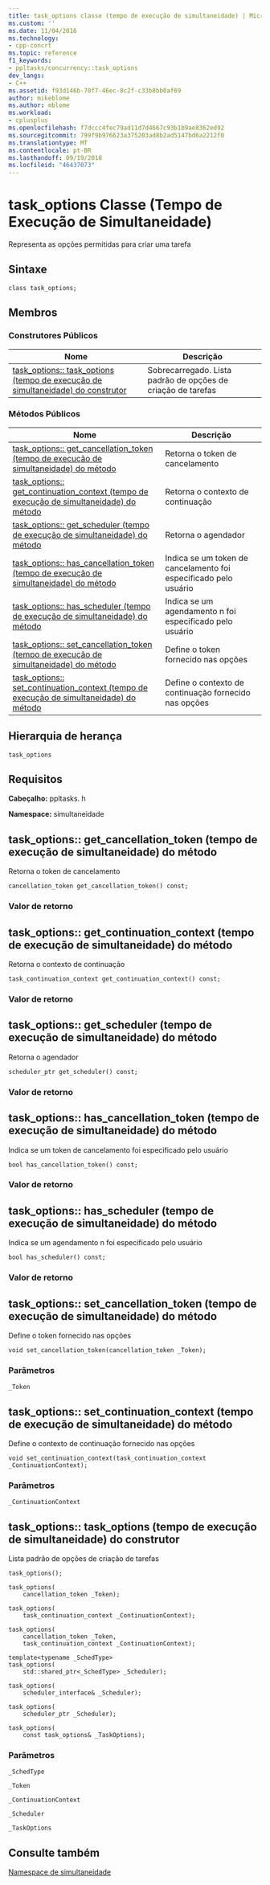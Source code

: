 ```yaml
---
title: task_options classe (tempo de execução de simultaneidade) | Microsoft Docs
ms.custom: ''
ms.date: 11/04/2016
ms.technology:
- cpp-concrt
ms.topic: reference
f1_keywords:
- ppltasks/concurrency::task_options
dev_langs:
- C++
ms.assetid: f93d146b-70f7-46ec-8c2f-c33b8bb0af69
author: mikeblome
ms.author: mblome
ms.workload:
- cplusplus
ms.openlocfilehash: f7dccc4fec79ad11d7d4667c93b1b9ae8362ed92
ms.sourcegitcommit: 799f9b976623a375203ad8b2ad5147bd6a2212f0
ms.translationtype: MT
ms.contentlocale: pt-BR
ms.lasthandoff: 09/19/2018
ms.locfileid: "46437073"
---
```

# <a name="taskoptions-class-concurrency-runtime"></a>task_options Classe (Tempo de Execução de Simultaneidade)

Representa as opções permitidas para criar uma tarefa

## <a name="syntax"></a>Sintaxe

```
class task_options;
```

## <a name="members"></a>Membros

### <a name="public-constructors"></a>Construtores Públicos

|Nome|Descrição|
|----------|-----------------|
|[task_options:: task_options (tempo de execução de simultaneidade) do construtor](#ctor)|Sobrecarregado. Lista padrão de opções de criação de tarefas|

### <a name="public-methods"></a>Métodos Públicos

|Nome|Descrição|
|----------|-----------------|
|[task_options:: get_cancellation_token (tempo de execução de simultaneidade) do método](#get_cancellation_token)|Retorna o token de cancelamento|
|[task_options:: get_continuation_context (tempo de execução de simultaneidade) do método](#get_continuation_context)|Retorna o contexto de continuação|
|[task_options:: get_scheduler (tempo de execução de simultaneidade) do método](#get_scheduler)|Retorna o agendador|
|[task_options:: has_cancellation_token (tempo de execução de simultaneidade) do método](#has_cancellation_token)|Indica se um token de cancelamento foi especificado pelo usuário|
|[task_options:: has_scheduler (tempo de execução de simultaneidade) do método](#has_scheduler)|Indica se um agendamento n foi especificado pelo usuário|
|[task_options:: set_cancellation_token (tempo de execução de simultaneidade) do método](#set_cancellation_token)|Define o token fornecido nas opções|
|[task_options:: set_continuation_context (tempo de execução de simultaneidade) do método](#set_continuation_context)|Define o contexto de continuação fornecido nas opções|

## <a name="inheritance-hierarchy"></a>Hierarquia de herança

`task_options`

## <a name="requirements"></a>Requisitos

**Cabeçalho:** ppltasks. h

**Namespace:** simultaneidade

##  <a name="get_cancellation_token"></a>  task_options:: get_cancellation_token (tempo de execução de simultaneidade) do método

Retorna o token de cancelamento

```
cancellation_token get_cancellation_token() const;
```

### <a name="return-value"></a>Valor de retorno

##  <a name="get_continuation_context"></a>  task_options:: get_continuation_context (tempo de execução de simultaneidade) do método

Retorna o contexto de continuação

```
task_continuation_context get_continuation_context() const;
```

### <a name="return-value"></a>Valor de retorno

##  <a name="get_scheduler"></a>  task_options:: get_scheduler (tempo de execução de simultaneidade) do método

Retorna o agendador

```
scheduler_ptr get_scheduler() const;
```

### <a name="return-value"></a>Valor de retorno

##  <a name="has_cancellation_token"></a>  task_options:: has_cancellation_token (tempo de execução de simultaneidade) do método

Indica se um token de cancelamento foi especificado pelo usuário

```
bool has_cancellation_token() const;
```

### <a name="return-value"></a>Valor de retorno

##  <a name="has_scheduler"></a>  task_options:: has_scheduler (tempo de execução de simultaneidade) do método

Indica se um agendamento n foi especificado pelo usuário

```
bool has_scheduler() const;
```

### <a name="return-value"></a>Valor de retorno

##  <a name="set_cancellation_token"></a>  task_options:: set_cancellation_token (tempo de execução de simultaneidade) do método

Define o token fornecido nas opções

```
void set_cancellation_token(cancellation_token _Token);
```

### <a name="parameters"></a>Parâmetros

`_Token`

##  <a name="set_continuation_context"></a>  task_options:: set_continuation_context (tempo de execução de simultaneidade) do método

Define o contexto de continuação fornecido nas opções

```
void set_continuation_context(task_continuation_context _ContinuationContext);
```

### <a name="parameters"></a>Parâmetros

`_ContinuationContext`

##  <a name="ctor"></a>  task_options:: task_options (tempo de execução de simultaneidade) do construtor

Lista padrão de opções de criação de tarefas

```
task_options();

task_options(
    cancellation_token _Token);

task_options(
    task_continuation_context _ContinuationContext);

task_options(
    cancellation_token _Token,
    task_continuation_context _ContinuationContext);

template<typename _SchedType>
task_options(
    std::shared_ptr<_SchedType> _Scheduler);

task_options(
    scheduler_interface& _Scheduler);

task_options(
    scheduler_ptr _Scheduler);

task_options(
    const task_options& _TaskOptions);
```

### <a name="parameters"></a>Parâmetros

`_SchedType`

`_Token`

`_ContinuationContext`

`_Scheduler`

`_TaskOptions`

## <a name="see-also"></a>Consulte também

[Namespace de simultaneidade](concurrency-namespace.md)
